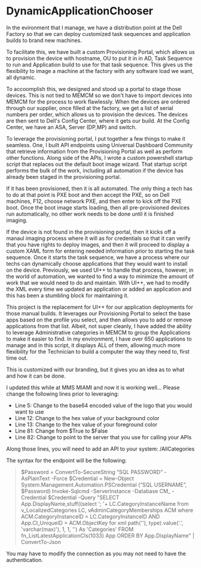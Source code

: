 # DynamicApplicationChooser

In the evironment that I manage, we have a distribution point at the Dell Factory so that we can deploy customized task sequences and application builds to brand new machines.

To facilitate this, we have built a custom Provisioning Portal, which allows us to provision the device with hostname, OU to put it in in AD, Task Sequence to run and Application build to use for that task sequence. This gives us the flexibility to image a machine at the factory with any software load we want, all dynamic.

To accoomplish this, we designed and stood up a portal to stage those devices. This is not tied to MEMCM so we don't have to import devices into MEMCM for the process to work flawlessly. When the devices are ordered through our supplier, once filled at the factory, we get a list of serial numbers per order, which allows us to provision the devices. The devices are then sent to Dell's Config Center, where it gets our build. At the Config Center, we have an ASA, Server (DP,MP) and switch. 

To leverage the provisioning portal, I put together a few things to make it seamless. One, I built API endpoints using Universal Dashboard Community that retrieve information from the Provisioning Portal as well as perform other functions. Along side of the APIs, I wrote a custom powershell startup script that replaces out the default boot image wizard. That startup script performs the bulk of the work, including all automation if the device has already been staged in the provisioning portal.

If it has been provisioned, then it is all automated. The only thing a tech has to do at that point is PXE boot and then accept the PXE, so on Dell machines, F12, choose network PXE, and then enter to kick off the PXE boot. Once the boot image starts loading, then all pre-provisioned devices run automatically, no other work needs to be done until it is finished imaging.

If the device is not found in the provisioning portal, then it kicks off a manaul imaging process where it will as for credentials so that it can verify that you have rights to deploy images, and then it will proceed to display a custom XAML form for entering needed information prior to starting the task sequence. Once it starts the task sequence, we have a process where our techs can dynamically choose applications that they would want to install on the device. Previously, we used UI++ to handle that process, however, in the world of automation, we wanted to find a way to minimize the amount of work that we would need to do and maintain. With UI++, we had to modify the XML every time we updated an application or added an application and this has been a stumbling block for maintaining it. 

This project is the replacement for UI++ for our application deployments for those manual builds. It leverages our Provisioning Portal to select the base apps based on the profile you select, and then allows you to add or remove applications from that list. Albeit, not super cleanly, I have added the ability to leverage Administrative categories in MEMCM to group the Applications to make it easier to find. In my environment, I have over 650 applications to manage and in this script, it displays ALL of them, allowing much more flexibility for the Technician to build a computer the way they need to, first time out.  

This is customized with our branding, but it gives you an idea as to what and how it can be done.

I updated this while at MMS MIAMI and now it is working well... Please change the following lines prior to leveraging:
* Line 5: Change to the base64 encoded value of the logo that you would want to use
* Line 12: Change to the hex value of your background color
* Line 13: Change to the hex value of your foreground color
* Line 81: Change from $True to $False
* Line 82: Change to point to the server that you use for calling your APIs

Along those lines, you will need to add an API to your system: /AllCategories

The syntax for the endpoint will be the following:

>$Password = ConvertTo-SecureString “SQL PASSWORD” -AsPlainText -Force
    $Credential = New-Object System.Management.Automation.PSCredential (“SQL USERNAME”, $Password)
Invoke-Sqlcmd -ServerInstance <SCCM SITE SERVER> -Database CM_<SITECODE> -Credential $Credential -Query "SELECT App.DisplayName,stuff((select '; '+ LC.CategoryInstanceName	from v_LocalizedCategories LC, vAdminCategoryMemberships ACM where ACM.CategoryInstanceID = LC.CategoryInstanceID AND App.CI_UniqueID = ACM.ObjectKey for xml path(''), type).value('.', 'varchar(max)'), 1, 1, '') As 'Categories' FROM fn_ListLatestApplicationCIs(1033) App ORDER BY App.DisplayName" | ConvertTo-Json
  
You may have to modify the connection as you may not need to have the authentication.
